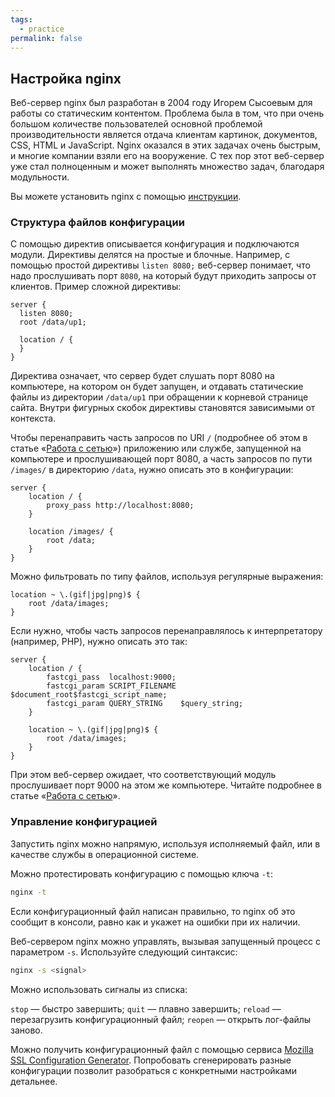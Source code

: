```yaml
---
tags:
  - practice
permalink: false
---
```


## Настройка nginx

Веб-сервер nginx был разработан в 2004 году Игорем Сысоевым для работы со статическим контентом. Проблема была в том, что при очень большом количестве пользователей основной проблемой производительности является отдача клиентам картинок, документов, CSS, HTML и JavaScript. Nginx оказался в этих задачах очень быстрым, и многие компании взяли его на вооружение. С тех пор этот веб-сервер уже стал полноценным и может выполнять множество задач, благодаря модульности.

Вы можете установить nginx с помощью [инструкции](https://nginx.org/ru/docs/install.html).

### Структура файлов конфигурации

С помощью директив описывается конфигурация и подключаются модули. Директивы делятся на простые и блочные. Например, с помощью простой директивы `listen 8080;` веб-сервер понимает, что надо прослушивать порт `8080`, на который будут приходить запросы от клиентов. Пример сложной директивы:

```
server {
  listen 8080;
  root /data/up1;

  location / {
  }
}
```

Директива означает, что сервер будет слушать порт 8080 на компьютере, на котором он будет запущен, и отдавать статические файлы из директории `/data/up1` при обращении к корневой странице сайта. Внутри фигурных скобок директивы становятся зависимыми от контекста.

Чтобы перенаправить часть запросов по URI `/` (подробнее об этом в статье «[Работа с сетью](/tools/articles/network)») приложению или службе, запущенной на компьютере и прослушивающей порт 8080, а часть запросов по пути `/images/` в директорию `/data`, нужно описать это в конфигурации:

```
server {
    location / {
        proxy_pass http://localhost:8080;
    }

    location /images/ {
        root /data;
    }
}
```

Можно фильтровать по типу файлов, используя регулярные выражения:

```
location ~ \.(gif|jpg|png)$ {
    root /data/images;
}
```

Если нужно, чтобы часть запросов перенаправлялось к интерпретатору (например, PHP), нужно описать это так:

```
server {
    location / {
        fastcgi_pass  localhost:9000;
        fastcgi_param SCRIPT_FILENAME $document_root$fastcgi_script_name;
        fastcgi_param QUERY_STRING    $query_string;
    }

    location ~ \.(gif|jpg|png)$ {
        root /data/images;
    }
}
```

При этом веб-сервер ожидает, что соответствующий модуль прослушивает порт 9000 на этом же компьютере. Читайте подробнее в статье «[Работа с сетью](/tools/articles/network)».

### Управление конфигурацией

Запустить nginx можно напрямую, используя исполняемый файл, или в качестве службы в операционной системе.

Можно протестировать конфигурацию с помощью ключа `-t`:

```bash
nginx -t
```

Если конфигурационный файл написан правильно, то nginx об это сообщит в консоли, равно как и укажет на ошибки при их наличии.

Веб-сервером nginx можно управлять, вызывая запущенный процесс с параметром `-s`. Используйте следующий синтаксис:

```bash
nginx -s <signal>
```

Можно использовать сигналы из списка:

`stop` — быстро завершить;
`quit` — плавно завершить;
`reload` — перезагрузить конфигурационный файл;
`reopen` — открыть лог-файлы заново.

Можно получить конфигурационный файл с помощью сервиса [Mozilla SSL Configuration Generator](https://ssl-config.mozilla.org). Попробовать сгенерировать разные конфигурации позволит разобраться с конкретными настройками детальнее.
